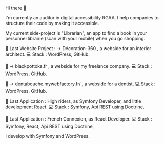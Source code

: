 Hi there 👋

I'm currently an auditor in digital accessibility RGAA.
I help companies to structure their code by making it accessible.

My current side-project is "Librarian", an app to find a book in your personnel librairie (scan with your mobile) when you go shopping.

<p>📌 Last Website Project : 
  -> Décoration-360 , a webside for an interior architect.
💻 Stack : WordPress, GitHub.</p>
<p>📌 
  -> blackpottoks.fr , a webside for my freelance company.
💻 Stack : WordPress, GitHub.</p>
<p>📌 
  -> dentabouche.mywebfactory.fr/ , a webside for a dentist.
💻 Stack : WordPress, GitHub.</p>
<p>📌 Last Application : High riders, as Symfony Developer, and little development React.
💻 Stack : Symfony, Api REST using Doctrine, </p>
<p>📌 Last Application : French Connexion, as React Developer.
💻 Stack : Symfony, React, Api REST using Doctrine, </p>

I develop with Symfony and WordPress.


